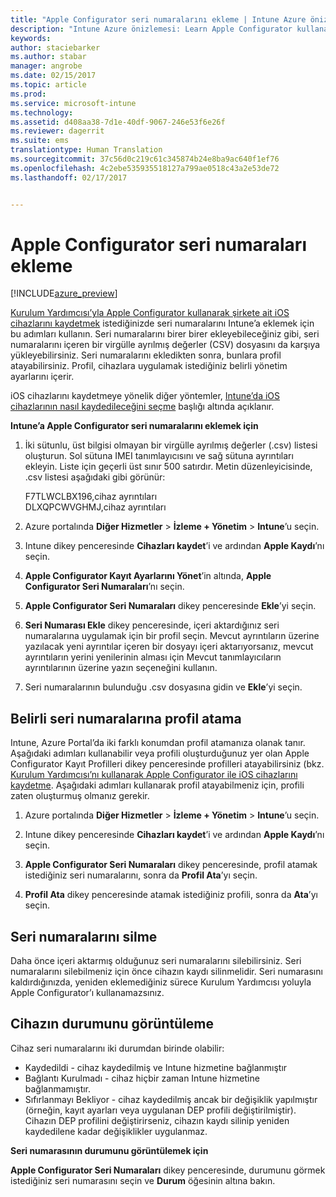 ```yaml
---
title: "Apple Configurator seri numaralarını ekleme | Intune Azure önizlemesi | Microsoft Docs"
description: "Intune Azure önizlemesi: Learn Apple Configurator kullanarak şirkete ait iOS cihazlarına seri numaraları eklemeyi öğrenin."
keywords: 
author: staciebarker
ms.author: stabar
manager: angrobe
ms.date: 02/15/2017
ms.topic: article
ms.prod: 
ms.service: microsoft-intune
ms.technology: 
ms.assetid: d408aa38-7d1e-40df-9067-246e53f6e26f
ms.reviewer: dagerrit
ms.suite: ems
translationtype: Human Translation
ms.sourcegitcommit: 37c56d0c219c61c345874b24e8ba9ac640f1ef76
ms.openlocfilehash: 4c2ebe535935518127a799ae0518c43a2e53de72
ms.lasthandoff: 02/17/2017


---
```


# <a name="add-apple-configurator-serial-numbers"></a>Apple Configurator seri numaraları ekleme

[!INCLUDE[azure_preview](../includes/azure_preview.md)]

[Kurulum Yardımcısı’yla Apple Configurator kullanarak şirkete ait iOS cihazlarını kaydetmek](enroll-ios-devices-with-apple-configurator-and-setup-assistant.md) istediğinizde seri numaralarını Intune’a eklemek için bu adımları kullanın. Seri numaralarını birer birer ekleyebileceğiniz gibi, seri numaralarını içeren bir virgülle ayrılmış değerler (CSV) dosyasını da karşıya yükleyebilirsiniz. Seri numaralarını ekledikten sonra, bunlara profil atayabilirsiniz. Profil, cihazlara uygulamak istediğiniz belirli yönetim ayarlarını içerir.

iOS cihazlarını kaydetmeye yönelik diğer yöntemler, [Intune’da iOS cihazlarının nasıl kaydedileceğini seçme](choose-ios-enrollment-method.md) başlığı altında açıklanır.

**Intune’a Apple Configurator seri numaralarını eklemek için**

1. İki sütunlu, üst bilgisi olmayan bir virgülle ayrılmış değerler (.csv) listesi oluşturun. Sol sütuna IMEI tanımlayıcısını ve sağ sütuna ayrıntıları ekleyin. Liste için geçerli üst sınır 500 satırdır. Metin düzenleyicisinde, .csv listesi aşağıdaki gibi görünür:

    F7TLWCLBX196,cihaz ayrıntıları</br>
    DLXQPCWVGHMJ,cihaz ayrıntıları

2. Azure portalında **Diğer Hizmetler** > **İzleme + Yönetim** > **Intune**’u seçin.

3.  Intune dikey penceresinde **Cihazları kaydet**’i ve ardından **Apple Kaydı**’nı seçin.

4. **Apple Configurator Kayıt Ayarlarını Yönet**’in altında, **Apple Configurator Seri Numaraları**’nı seçin.

5. **Apple Configurator Seri Numaraları** dikey penceresinde **Ekle**’yi seçin.

6. **Seri Numarası Ekle** dikey penceresinde, içeri aktardığınız seri numaralarına uygulamak için bir profil seçin. Mevcut ayrıntıların üzerine yazılacak yeni ayrıntılar içeren bir dosyayı içeri aktarıyorsanız, mevcut ayrıntıların yerini yenilerinin alması için Mevcut tanımlayıcıların ayrıntılarının üzerine yazın seçeneğini kullanın.

7. Seri numaralarının bulunduğu .csv dosyasına gidin ve **Ekle**’yi seçin.

## <a name="assign-a-profile-to-specific-serial-numbers"></a>Belirli seri numaralarına profil atama

Intune, Azure Portal’da iki farklı konumdan profil atamanıza olanak tanır. Aşağıdaki adımları kullanabilir veya profili oluşturduğunuz yer olan Apple Configurator Kayıt Profilleri dikey penceresinde profilleri atayabilirsiniz (bkz. [Kurulum Yardımcısı’nı kullanarak Apple Configurator ile iOS cihazlarını kaydetme](enroll-ios-devices-with-apple-configurator-and-setup-assistant.md). Aşağıdaki adımları kullanarak profil atayabilmeniz için, profili zaten oluşturmuş olmanız gerekir.

1. Azure portalında **Diğer Hizmetler** > **İzleme + Yönetim** > **Intune**’u seçin.

2. Intune dikey penceresinde **Cihazları kaydet**’i ve ardından **Apple Kaydı**’nı seçin.

3. **Apple Configurator Seri Numaraları** dikey penceresinde, profil atamak istediğiniz seri numaralarını, sonra da **Profil Ata**’yı seçin.

4. **Profil Ata** dikey penceresinde atamak istediğiniz profili, sonra da **Ata**’yı seçin.

## <a name="delete-serial-numbers"></a>Seri numaralarını silme
Daha önce içeri aktarmış olduğunuz seri numaralarını silebilirsiniz. Seri numaralarını silebilmeniz için önce cihazın kaydı silinmelidir. Seri numarasını kaldırdığınızda, yeniden eklemediğiniz sürece Kurulum Yardımcısı yoluyla Apple Configurator’ı kullanamazsınız.

## <a name="view-the-state-of-a-device"></a>Cihazın durumunu görüntüleme
Cihaz seri numaralarını iki durumdan birinde olabilir:

- Kaydedildi - cihaz kaydedilmiş ve Intune hizmetine bağlanmıştır
- Bağlantı Kurulmadı - cihaz hiçbir zaman Intune hizmetine bağlanmamıştır.
- Sıfırlanmayı Bekliyor - cihaz kaydedilmiş ancak bir değişiklik yapılmıştır (örneğin, kayıt ayarları veya uygulanan DEP profili değiştirilmiştir). Cihazın DEP profilini değiştirirseniz, cihazın kaydı silinip yeniden kaydedilene kadar değişiklikler uygulanmaz.

**Seri numarasının durumunu görüntülemek için**

**Apple Configurator Seri Numaraları** dikey penceresinde, durumunu görmek istediğiniz seri numarasını seçin ve **Durum** öğesinin altına bakın.

